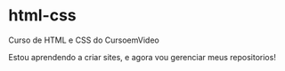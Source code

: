 # html-css
 Curso de HTML e CSS do CursoemVideo

Estou aprendendo a criar sites, e agora vou gerenciar meus repositorios!
